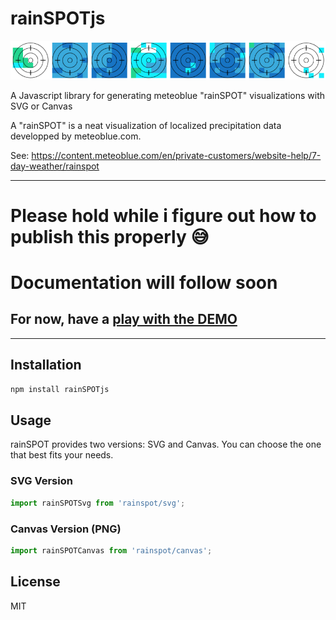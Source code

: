 # rainSPOTjs

![](rainSPOTstrip.png)

A Javascript library for generating meteoblue "rainSPOT" visualizations with SVG or Canvas

A "rainSPOT" is a neat visualization of localized precipitation data developped by meteoblue.com.

See: https://content.meteoblue.com/en/private-customers/website-help/7-day-weather/rainspot

---

# Please hold while i figure out how to publish this properly 😅

# Documentation will follow soon

## For now, have a [play with the DEMO](https://borisanthony.github.io/rainSPOTjs/)

---


## Installation

```sh
npm install rainSPOTjs
```

## Usage

rainSPOT provides two versions: SVG and Canvas. You can choose the one that best fits your needs.

### SVG Version
```javascript
import rainSPOTSvg from 'rainspot/svg';
```

### Canvas Version (PNG)
```javascript
import rainSPOTCanvas from 'rainspot/canvas';
```



## License
MIT